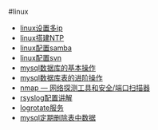 #linux

* [linux设置多ip][1]
* [linux搭建NTP][2]
* [linux配置samba][3]
* [linux配置svn][4]
* [mysql数据库的基本操作][5]
* [mysql数据库表的进阶操作][6]
* [nmap — 网络探测工具和安全/端口扫描器][7]
* [rsyslog配置讲解][8]
* [logrotate服务][9]
* [mysql定期删除表中数据][10]


[1]:    http://www.qjwgg.com/linux/linux_ip.html
[2]:    http://www.qjwgg.com/linux/linux_ntp.html
[3]:    http://www.qjwgg.com/linux/linux_samba.html
[4]:    http://www.qjwgg.com/linux/linux_svn.html
[5]:    http://www.qjwgg.com/linux/mysql_basic_op.html
[6]:    http://www.qjwgg.com/linux/mysql_advanced_op.html
[7]:    http://www.qjwgg.com/linux/nmap_tool.html
[8]:    http://www.qjwgg.com/linux/linux_rsyslog.html
[9]:    http://www.qjwgg.com/linux/linux_logrotate.html
[10]:   http://www.qjwgg.com/linux/mysql_regularly_delete.html